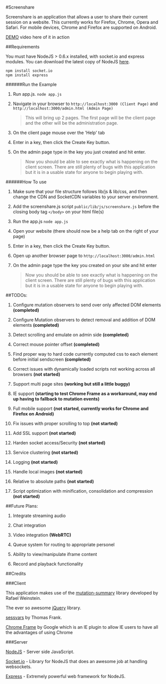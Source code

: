 #Screenshare

Screenshare is an application that allows a user to share their current session on a website. This currently works for Firefox, Chrome, Opera and Safari. For mobile devices, Chrome and Firefox are supported on Android.

[DEMO](http://www.youtube.com/watch?v=mqxTYcNXY-U) video here of it in action



##Requirements

You must have NodeJS > 0.6.x installed, with socket.io and express modules. You can download the latest copy of NodeJS [here](http://nodejs.org).

    npm install socket.io
    npm install express

######Run the Example

1. Run app.js. `node app.js`
    
2. Navigate in your browser to `http://localhost:3000 (Client Page)` and `http://localhost:3000/admin.html (Admin Page)`

    >   This will bring up 2 pages. The first page will be the client page and the other will be the administration page.

3. On the client page mouse over the 'Help' tab

4. Enter in a key, then click the Create Key button.

5. On the admin page type in the key you just created and hit enter.

    > Now you should be able to see exactly what is happening on the client screen. There are still plenty of bugs with this application but it is in a usable state for anyone to begin playing with.

######How To use

1. Make sure that your file structure follows lib/js & lib/css, and then change the CDN and SocketCDN variables to your server environment.

2. Add the screenshare.js script `public/lib/js/screenshare.js` before the closing body tag `</body>` on your html file(s)

3. Run the app.js `node app.js`

4. Open your website (there should now be a help tab on the right of your page)

5. Enter in a key, then click the Create Key button.

6. Open up another browser page to `http://localhost:3000/admin.html`

7. On the admin page type the key you created on your site and hit enter

    > Now you should be able to see exactly what is happening on the client screen. There are still plenty of bugs with this application but it is in a usable state for anyone to begin playing with.

##TODOs:

1. Configure mutation observers to send over only affected DOM elements **(completed)**

2. Configure Mutation observers to detect removal and addition of DOM elements **(completed)**

3. Detect scrolling and emulate on admin side **(completed)**

4. Correct mouse pointer offset **(completed)**

5. Find proper way to hard code currently computed css to each element before initial sendscreen **(completed)**

6. Correct issues with dynamically loaded scripts not working across all browsers **(not started)**

7. Support multi page sites **(working but still a little buggy)**

8. IE support **(starting to test Chrome Frame as a workaround, may end up having to fallback to mutation events)**

9. Full mobile support **(not started, currently works for Chrome and Firefox on Android)**

10. Fix issues with proper scrolling to top **(not started)**

11. Add SSL support **(not started)**

12. Harden socket access/Security **(not started)**

13. Service clustering **(not started)**

14. Logging **(not started)**

15. Handle local images **(not started)**

16. Relative to absolute paths **(not started)**

17. Script optimization with minification, consolidation and compression **(not started)**



##Future Plans:

1. Integrate streaming audio

2. Chat integration

3. Video integration **(WebRTC)**

4. Queue system for routing to appropriate personel

5. Ability to view/manipulate iframe content

6. Record and playback functionality



##Credits



###Client

This application makes use of the [mutation-summary](http://code.google.com/p/mutation-summary/) library developed by Rafael Weinstein.

The ever so awesome [jQuery](http://jquery.com) library.

[sessvars](http://www.thomasfrank.se/sessionvars.html) by Thomas Frank.

[Chrome Frame](https://developers.google.com/chrome/chrome-frame/) by Google which is an IE plugin to allow IE users to have all the advantages of using Chrome

###Server

[NodeJS](http://nodejs.org) - Server side JavaScript.

[Socket.io](http://socket.io) - Library for NodeJS that does an awesome job at handling websockets.

[Express](http://expressjs.com) - Extremely powerful web framework for NodeJS.
